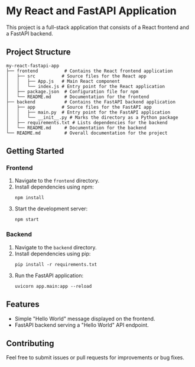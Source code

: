 # My React and FastAPI Application

This project is a full-stack application that consists of a React frontend and a FastAPI backend. 

## Project Structure

```
my-react-fastapi-app
├── frontend          # Contains the React frontend application
│   ├── src          # Source files for the React app
│   │   ├── App.js   # Main React component
│   │   └── index.js # Entry point for the React application
│   ├── package.json  # Configuration file for npm
│   └── README.md     # Documentation for the frontend
├── backend           # Contains the FastAPI backend application
│   ├── app          # Source files for the FastAPI app
│   │   ├── main.py  # Entry point for the FastAPI application
│   │   └── __init__.py # Marks the directory as a Python package
│   ├── requirements.txt # Lists dependencies for the backend
│   └── README.md     # Documentation for the backend
└── README.md         # Overall documentation for the project
```

## Getting Started

### Frontend

1. Navigate to the `frontend` directory.
2. Install dependencies using npm:
   ```
   npm install
   ```
3. Start the development server:
   ```
   npm start
   ```

### Backend

1. Navigate to the `backend` directory.
2. Install dependencies using pip:
   ```
   pip install -r requirements.txt
   ```
3. Run the FastAPI application:
   ```
   uvicorn app.main:app --reload
   ```

## Features

- Simple "Hello World" message displayed on the frontend.
- FastAPI backend serving a "Hello World" API endpoint.

## Contributing

Feel free to submit issues or pull requests for improvements or bug fixes.